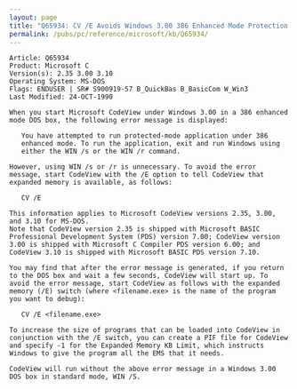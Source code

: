 ```yaml
---
layout: page
title: "Q65934: CV /E Avoids Windows 3.00 386 Enhanced Mode Protection Error"
permalink: /pubs/pc/reference/microsoft/kb/Q65934/
---
```


	Article: Q65934
	Product: Microsoft C
	Version(s): 2.35 3.00 3.10
	Operating System: MS-DOS
	Flags: ENDUSER | SR# S900919-57 B_QuickBas B_BasicCom W_Win3
	Last Modified: 24-OCT-1990
	
	When you start Microsoft CodeView under Windows 3.00 in a 386 enhanced
	mode DOS box, the following error message is displayed:
	
	   You have attempted to run protected-mode application under 386
	   enhanced mode. To run the application, exit and run Windows using
	   either the WIN /s or the WIN /r command.
	
	However, using WIN /s or /r is unnecessary. To avoid the error
	message, start CodeView with the /E option to tell CodeView that
	expanded memory is available, as follows:
	
	   CV /E
	
	This information applies to Microsoft CodeView versions 2.35, 3.00,
	and 3.10 for MS-DOS.
	Note that CodeView version 2.35 is shipped with Microsoft BASIC
	Professional Development System (PDS) version 7.00; CodeView version
	3.00 is shipped with Microsoft C Compiler PDS version 6.00; and
	CodeView 3.10 is shipped with Microsoft BASIC PDS version 7.10.
	
	You may find that after the error message is generated, if you return
	to the DOS box and wait a few seconds, CodeView will start up. To
	avoid the error message, start CodeView as follows with the expanded
	memory (/E) switch (where <filename.exe> is the name of the program
	you want to debug):
	
	   CV /E <filename.exe>
	
	To increase the size of programs that can be loaded into CodeView in
	conjunction with the /E switch, you can create a PIF file for CodeView
	and specify -1 for the Expanded Memory KB Limit, which instructs
	Windows to give the program all the EMS that it needs.
	
	CodeView will run without the above error message in a Windows 3.00
	DOS box in standard mode, WIN /S.
